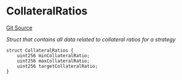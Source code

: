 # CollateralRatios
[Git Source](https://github.com/seamless-protocol/ilm-v2/blob/7492e139a233e3537fefd83074042a04664dc27a/src/types/DataTypes.sol)

*Struct that contains all data related to collateral ratios for a strategy*


```solidity
struct CollateralRatios {
    uint256 minCollateralRatio;
    uint256 maxCollateralRatio;
    uint256 targetCollateralRatio;
}
```

